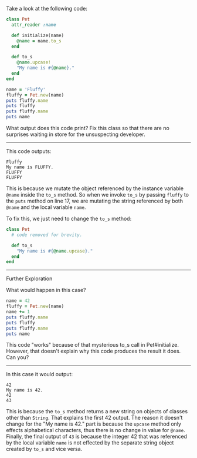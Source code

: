 Take a look at the following code:

```ruby
class Pet
  attr_reader :name

  def initialize(name)
    @name = name.to_s
  end

  def to_s
    @name.upcase!
    "My name is #{@name}."
  end
end

name = 'Fluffy'
fluffy = Pet.new(name)
puts fluffy.name
puts fluffy
puts fluffy.name
puts name
```

What output does this code print? Fix this class so that there are no surprises waiting in store for the unsuspecting developer.

---

This code outputs:
```
Fluffy
My name is FLUFFY.
FLUFFY
FLUFFY
```

This is because we mutate the object referenced by the instance variable `@name` inside the `to_s` method. So when we invoke `to_s` by passing `fluffy` to the `puts` method on line 17, we are mutating the string referenced by both `@name` and the local variable `name`.

To fix this, we just need to change the `to_s` method:

```ruby
class Pet
  # code removed for brevity.

  def to_s
    "My name is #{@name.upcase}."
  end
end
```

---
Further Exploration

What would happen in this case?

```ruby
name = 42
fluffy = Pet.new(name)
name += 1
puts fluffy.name
puts fluffy
puts fluffy.name
puts name
```

This code "works" because of that mysterious to_s call in Pet#initialize. However, that doesn't explain why this code produces the result it does. Can you?

---

In this case it would output:
```
42
My name is 42.
42
43
```

This is because the `to_s` method returns a new string on objects of classes other than `String`. That explains the first 42 output. The reason it doesn't change for the "My name is 42." part is because the `upcase` method only effects alphabetical characters, thus there is no change in value for `@name`. Finally, the final output of `43` is because the integer 42 that was referenced by the local variable `name` is not effected by the separate string object created by `to_s` and vice versa.
